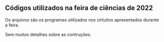 ## Códigos utilizados na feira de ciências de 2022

Os arquivos são os programas utilizados nos cirtuitos apresentados durante a feira.

Sem muitos detalhes sobre as contruções.

